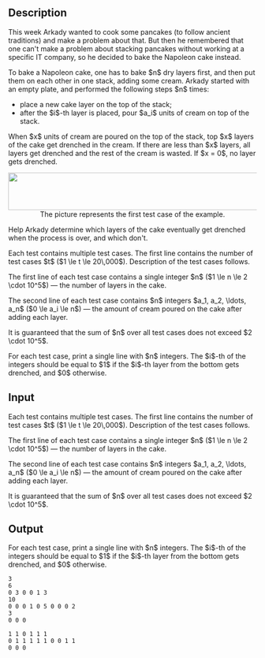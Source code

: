 ## Description

<div><p>This week Arkady wanted to cook some pancakes (to follow ancient traditions) and make a problem about that. But then he remembered that one can't make a problem about stacking pancakes without working at a specific IT company, so he decided to bake the Napoleon cake instead.</p><p>To bake a Napoleon cake, one has to bake $n$ dry layers first, and then put them on each other in one stack, adding some cream. Arkady started with an empty plate, and performed the following steps $n$ times: </p><ul> <li> place a new cake layer on the top of the stack; </li><li> after the $i$-th layer is placed, pour $a_i$ units of cream on top of the stack. </li></ul><p>When $x$ units of cream are poured on the top of the stack, top $x$ layers of the cake get drenched in the cream. If there are less than $x$ layers, all layers get drenched and the rest of the cream is wasted. If $x = 0$, no layer gets drenched.</p><center> <img class="tex-graphics" height="76px" src="file://LrXl2wqm.png" style="max-width: 100.0%;max-height: 100.0%;" width="567px"> <span class="tex-font-size-small">The picture represents the first test case of the example.</span> </center><p>Help Arkady determine which layers of the cake eventually get drenched when the process is over, and which don't.</p></div><div class="input-specification"><p>Each test contains multiple test cases. The first line contains the number of test cases $t$ ($1 \le t \le 20\,000$). Description of the test cases follows.</p><p>The first line of each test case contains a single integer $n$ ($1 \le n \le 2 \cdot 10^5$)&nbsp;— the number of layers in the cake.</p><p>The second line of each test case contains $n$ integers $a_1, a_2, \ldots, a_n$ ($0 \le a_i \le n$)&nbsp;— the amount of cream poured on the cake after adding each layer.</p><p>It is guaranteed that the sum of $n$ over all test cases does not exceed $2 \cdot 10^5$.</p></div><div class="output-specification"><p>For each test case, print a single line with $n$ integers. The $i$-th of the integers should be equal to $1$ if the $i$-th layer from the bottom gets drenched, and $0$ otherwise.</p></div>

## Input

<p>Each test contains multiple test cases. The first line contains the number of test cases $t$ ($1 \le t \le 20\,000$). Description of the test cases follows.</p><p>The first line of each test case contains a single integer $n$ ($1 \le n \le 2 \cdot 10^5$)&nbsp;— the number of layers in the cake.</p><p>The second line of each test case contains $n$ integers $a_1, a_2, \ldots, a_n$ ($0 \le a_i \le n$)&nbsp;— the amount of cream poured on the cake after adding each layer.</p><p>It is guaranteed that the sum of $n$ over all test cases does not exceed $2 \cdot 10^5$.</p>

## Output

<p>For each test case, print a single line with $n$ integers. The $i$-th of the integers should be equal to $1$ if the $i$-th layer from the bottom gets drenched, and $0$ otherwise.</p>





```input1
3
6
0 3 0 0 1 3
10
0 0 0 1 0 5 0 0 0 2
3
0 0 0
```




```output1
1 1 0 1 1 1 
0 1 1 1 1 1 0 0 1 1 
0 0 0
```


